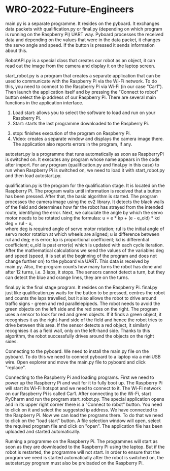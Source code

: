 # WRO-2022-Future-Engineers
main.py is a separate programme. It resides on the pyboard.
It exchanges data packets with qualification.py or final.py (depending on which program is running on the Raspberry Pi) UART way.
Pyboard processes the received data and depending on the values that were in the data packet, it changes the servo angle and speed.
If the button is pressed it sends information about this.

RobotAPI.py is a special class that creates our robot as an object, it can read out the image from the camera and display it on the laptop screen.

start_robot.py is a program that creates a separate application that can be used to communicate with the Raspberry Pi via the Wi-Fi network.
To do this, you need to connect to the Raspberry Pi via Wi-Fi (in our case "Car1").
Then launch the application itself and by pressing the "Connect to robot" button select the ip address of our Raspberry Pi.
There are several main functions in the application interface.
1) Load start: allows you to select the software to load and run on your Raspberry Pi.
2) Start: starts the last programme downloaded to the Raspberry Pi.
3. stop: finishes execution of the program on Raspberry Pi.
4. Video: creates a separate window and displays the camera image there.
The application also reports errors in the program, if any.

autostart.py is a programme that runs automatically as soon as RaspberryPi is switched on. It executes any program whose name appears in the code after import.
For any program (qualification.py and final.py in this case) to run when Raspberry Pi is switched on, we need to load it with start_robot.py and then load autostart.py.

qualification.py is the program for the qualification stage. It is located on the Raspberry Pi. The program waits until information is received that a button has been pressed.
After that, the basic algorithm is started.
The program processes the camera image using the cv2 library. It detects the black walls of the field and determines how far the robot has strayed from the intended route, identifying the error. Next, we calculate the angle by which the servo motor needs to be rotated using the formulas:
u = e * kp + (e - e_old) * kd
deg = rul - u,     
where deg is required angle of servo motor rotation; rul is the initial angle of servo motor rotation at which wheels are aligned; u is difference between rul and deg; e is error; kp is proportional coefficient; kd is differential coefficient; e_old is past error(e) which is updated with each cycle iteration.
After the mathematical calculations we send the values of the variables deg and speed (speed, it is set at the beginning of the program and does not change further on) to the pyboard via UART. This data is received by main.py.
Also, the program counts how many turns the robot has done and after 12 turns, i.e. 3 laps, it stops. The sensors cannot detect a turn, but they can detect the blue and orange lines, they are on the turns.

final.py is the final stage program. It resides on the Raspberry Pi.
final.py just like qualification.py waits for the button to be pressed, centres the robot and counts the laps travelled, but it also allows the robot to drive around traffic signs - green and red parallelepipeds. The robot needs to avoid the green objects on the left side and the red ones on the right.
The program uses a sensor to look for red and green objects. If it finds a green object, it recognises it as the right-hand side of the field and hence the robot tries to drive between this area. If the sensor detects a red object, it similarly recognises it as a field wall, only on the left-hand side. Thanks to this algorithm, the robot successfully drives around the objects on the right sides.




Connecting to the pyboard.
We need to install the main.py file on the pyboard. To do this we need to connect pyboard to a laptop via a miniUSB wire. Open explorer and move the main.py file to pyboard and click "replace".

Connecting to the Raspberry Pi and loading programs.
First we need to power up the Raspberry Pi and wait for it to fully boot up. The Raspberry Pi will start its Wi-Fi hotspot and we need to connect to it. The Wi-Fi network on our Raspberry Pi is called Car1. After connecting to the Wi-Fi, start PyCharm and run the program start_robot.py. The special application opens and in its upper right corner there is a "Connect to robot" button. You need to click on it and select the suggested ip address. We have connected to the Raspberry Pi. Now we can load the programs there.
To do that we need to click on the "load start" button. A file selection window will open, select the required program file and click on "open". The application file has been uploaded and started automatically.


Running a programme on the Raspberry Pi.
The programmes will start as soon as they are downloaded to the Raspberry Pi using the laptop. But if the robot is restarted, the programme will not start.
In order to ensure that the program we need is started automatically after the robot is switched on, the autostart.py program must also be preloaded on the Raspberry Pi.
